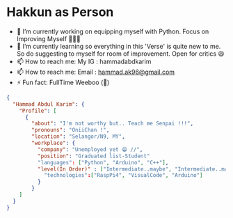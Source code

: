 # Hakkun as Person

- 🔭 I’m currently working on equipping myself with Python. Focus on Improving Myself 💪💪💪
- 🌱 I’m currently learning so everything in this 'Verse' is quite new to me. So do suggesting to myself for room of improvement. Open for critics 😆
- 📫 How to reach me: My IG : hammadabdkarim
- 📫 How to reach me: Email : hammad.ak96@gmail.com
- ⚡ Fun fact: FullTime Weeboo (🤣)
```json
{
  "Hammad Abdul Karim": {
    "Profile": [
      {
        "about": "I'm not worthy but.. Teach me Senpai !!!",
        "pronouns": "OniiChan !",
        "location": "Selangor/N9, MY",
        "workplace": {
          "company": "Unemployed yet 😁 //",
          "position": "Graduated list-Student"
          "languages": ["Python", "Arduino", "C++"],
          "level(In Order)" : ["Intermediate..maybe", "Intermediate..maybe too", "Beginner..Long time no use"]
            "technologies":["RaspPi4", "VisualCode", "Arduino"]
          }
        }
    ]
  }
}
```
